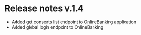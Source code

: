# Release notes v.1.4

 - Added get consents list endpoint to OnlineBanking application
 - Added global login endpoint to OnlineBanking
